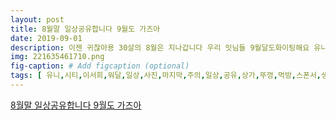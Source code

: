 ```yaml
---
layout: post
title: 8월말 일상공유합니다 9월도 가즈아
date: 2019-09-01
description: 이젠 귀찮아용 30살의 8월은 지나갑니다 우리 잇님들 9월달도화이팅해요 유니시티코리아 유니시티 네트워크마케팅 부여여행 부여 대전 동탄 일산 유니시티스폰서 스폰서
img: 221635461710.png
fig-caption: # Add figcaption (optional)
tags: [ 유니,시티,이서희,워달,일상,사진,마지막,주의,일상,공유,상가,뚜껑,먹방,스폰서,생일,파티,인용,정말,상가,보기,만해,뚜껑,김치,찌게,삼겹살,항정살,김치,돼지껍데기,스끼,은근,대식,가인,저희,유니,시티,흡입,정말,여기,코스,서울,맛집,추천,신분,추천,이제,비타민,시간,자마자,꿀꺽,요즘,비염,피토,파스,다시,먹기,시작,역시,효과,요즘,매일,화장품,아주,피부,가을,계절,유슈분벨런스,집중,관리,목요일,로컬,미팅,저희,파트너,장님,로컬,미팅,뭔가,기분,목요일,로컬,미팅,일산,하루,금요일,택배,사업,성장,제품,랍니,요즘,사업,관심,역시,여자,화장품,관심,성장,기대,금요일,하루,토요일,어제,어제,시골,우리,조카,간김,머리,머리,어찌,머리,목적,조카,언니,사람,장소,정말,조카,체력,커버,조카,도크,체력,이제,과거,이제,언니,조카,사진,그냥,이제,둘째,저리,엄마,딱지,미용실,언니,염색,공짜,손님,공짜,진상,이레,가족,미용,두둥,염색,다운,그냥,염색,몇번,갈색,블랙,살의,우리,잇님들 ]
---
```

[8월말 일상공유합니다 9월도 가즈아](https://blog.naver.com/yad7025?Redirect=Log&logNo=221635461710)